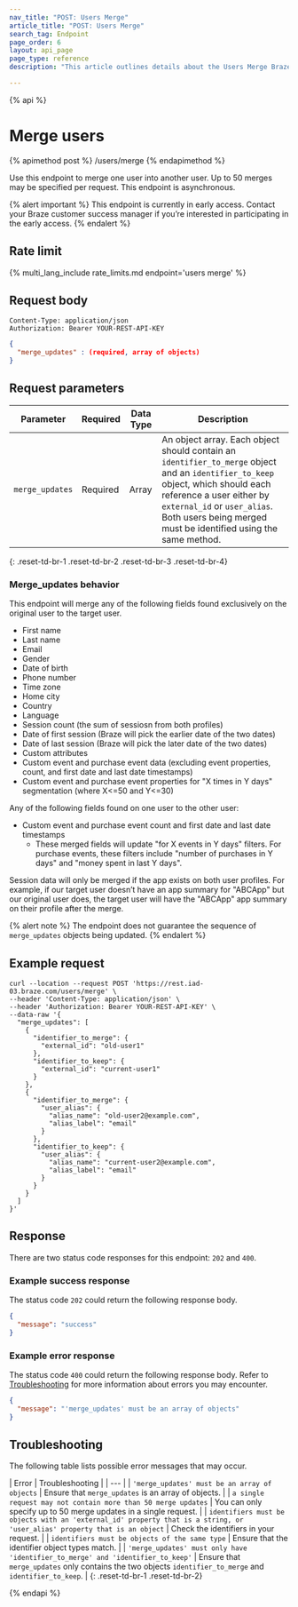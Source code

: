 ```yaml
---
nav_title: "POST: Users Merge"
article_title: "POST: Users Merge"
search_tag: Endpoint
page_order: 6
layout: api_page
page_type: reference
description: "This article outlines details about the Users Merge Braze endpoint."

---
```

{% api %}
# Merge users
{% apimethod post %}
/users/merge
{% endapimethod %}

Use this endpoint to merge one user into another user. Up to 50 merges may be specified per request. This endpoint is asynchronous.

{% alert important %}
This endpoint is currently in early access. Contact your Braze customer success manager if you’re interested in participating in the early access.
{% endalert %}

## Rate limit

{% multi_lang_include rate_limits.md endpoint='users merge' %}

## Request body

```
Content-Type: application/json
Authorization: Bearer YOUR-REST-API-KEY
```

```json
{
  "merge_updates" : (required, array of objects)
}
```

## Request parameters

| Parameter | Required | Data Type | Description |
|---|---|---|---|
| `merge_updates` | Required | Array | An object array. Each object should contain an `identifier_to_merge` object and an `identifier_to_keep` object, which should each reference a user either by `external_id` or `user_alias`. Both users being merged must be identified using the same method. |
{: .reset-td-br-1 .reset-td-br-2 .reset-td-br-3 .reset-td-br-4}

### Merge_updates behavior

This endpoint will merge any of the following fields found exclusively on the original user to the target user.

- First name
- Last name
- Email
- Gender
- Date of birth
- Phone number
- Time zone
- Home city
- Country
- Language
- Session count (the sum of sessiosn from both profiles)
- Date of first session (Braze will pick the earlier date of the two dates)
- Date of last session (Braze will pick the later date of the two dates)
- Custom attributes
- Custom event and purchase event data (excluding event properties, count, and first date and last date timestamps)
- Custom event and purchase event properties for "X times in Y days" segmentation (where X<=50 and Y<=30)

Any of the following fields found on one user to the other user:
- Custom event and purchase event count and first date and last date timestamps
  - These merged fields will update "for X events in Y days" filters. For purchase events, these filters include "number of purchases in Y days" and "money spent in last Y days".

Session data will only be merged if the app exists on both user profiles. For example, if our target user doesn’t have an app summary for "ABCApp" but our original user does, the target user will have the "ABCApp" app summary on their profile after the merge.

{% alert note %}
The endpoint does not guarantee the sequence of `merge_updates` objects being updated.
{% endalert %}

## Example request

```
curl --location --request POST 'https://rest.iad-03.braze.com/users/merge' \
--header 'Content-Type: application/json' \
--header 'Authorization: Bearer YOUR-REST-API-KEY' \
--data-raw '{
  "merge_updates": [
    {
      "identifier_to_merge": {
        "external_id": "old-user1"
      },
      "identifier_to_keep": {
        "external_id": "current-user1"
      }
    },
    {
      "identifier_to_merge": {
        "user_alias": {
          "alias_name": "old-user2@example.com",
          "alias_label": "email"
        }
      },
      "identifier_to_keep": {
        "user_alias": {
          "alias_name": "current-user2@example.com",
          "alias_label": "email"
        }
      }
    }
  ]
}'
```

## Response

There are two status code responses for this endpoint: `202` and `400`.

### Example success response

The status code `202` could return the following response body.

```json
{
  "message": "success"
}
```

### Example error response

The status code `400` could return the following response body. Refer to [Troubleshooting](#troubleshooting) for more information about errors you may encounter.

```json
{
  "message": "'merge_updates' must be an array of objects"
}
```

## Troubleshooting

The following table lists possible error messages that may occur.

| Error | Troubleshooting |
| --- |
| `'merge_updates' must be an array of objects` | Ensure that `merge_updates` is an array of objects. |
| `a single request may not contain more than 50 merge updates` | You can only specify up to 50 merge updates in a single request. |
| `identifiers must be objects with an 'external_id' property that is a string, or 'user_alias' property that is an object` | Check the identifiers in your request. |
| `identifiers must be objects of the same type` | Ensure that the identifier object types match. |
| `'merge_updates' must only have 'identifier_to_merge' and 'identifier_to_keep'` | Ensure that `merge_updates` only contains the two objects `identifier_to_merge` and `identifier_to_keep`. |
{: .reset-td-br-1 .reset-td-br-2}

{% endapi %}
